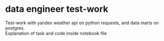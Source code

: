 # data engineer test-work
Test-work with yandex weather api on python requests, and data marts on postgres. 
<br />Explanation of task and code inside notebook file <br>

